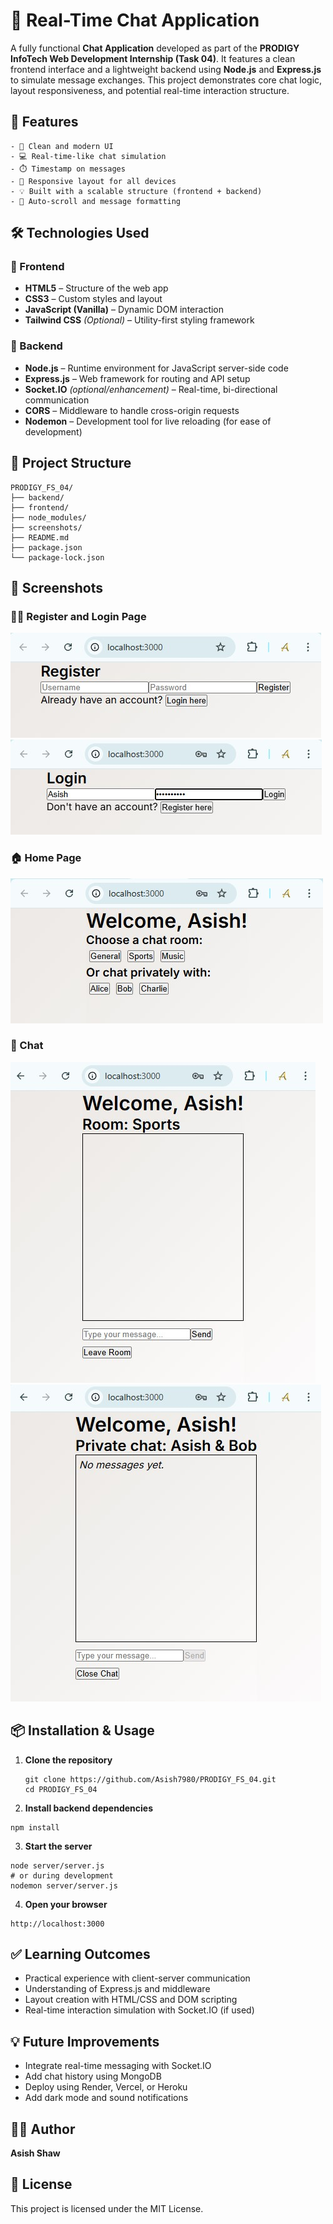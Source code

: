 # 💬 Real-Time Chat Application

A fully functional **Chat Application** developed as part of the **PRODIGY InfoTech Web Development Internship (Task 04)**. It features a clean frontend interface and a lightweight backend using **Node.js** and **Express.js** to simulate message exchanges. This project demonstrates core chat logic, layout responsiveness, and potential real-time interaction structure.



## 🚀 Features
```
- 🎨 Clean and modern UI
- 💻 Real-time-like chat simulation
- ⏱️ Timestamp on messages
- 📱 Responsive layout for all devices
- 💡 Built with a scalable structure (frontend + backend)
- 🔄 Auto-scroll and message formatting
```


## 🛠️ Technologies Used

### 🔧 Frontend
- **HTML5** – Structure of the web app
- **CSS3** – Custom styles and layout
- **JavaScript (Vanilla)** – Dynamic DOM interaction
- **Tailwind CSS** *(Optional)* – Utility-first styling framework

### 🔌 Backend
- **Node.js** – Runtime environment for JavaScript server-side code
- **Express.js** – Web framework for routing and API setup
- **Socket.IO** *(optional/enhancement)* – Real-time, bi-directional communication
- **CORS** – Middleware to handle cross-origin requests
- **Nodemon** – Development tool for live reloading (for ease of development)



## 📁 Project Structure
```
PRODIGY_FS_04/
├── backend/
├── frontend/
├── node_modules/
├── screenshots/
├── README.md
├── package.json
└── package-lock.json

```

## 📸 Screenshots

### 📝🔐 Register and Login Page
![Register Page](./screenshots/register.jpg)![Login Page](./screenshots/login.jpg)

### 🏠 Home Page
![Home Page](./screenshots/home.jpg)

### 💬 Chat
![Room Chat](./screenshots/room.jpg) ![Private Chat](./screenshots/chat.jpg)


## 📦 Installation & Usage

1. **Clone the repository**
   ```
   git clone https://github.com/Asish7980/PRODIGY_FS_04.git
   cd PRODIGY_FS_04
   ```
2. **Install backend dependencies**
```
npm install
```
3. **Start the server**
```
node server/server.js
# or during development
nodemon server/server.js
```
4. **Open your browser**
```
http://localhost:3000
```

## ✅ Learning Outcomes
- Practical experience with client-server communication
- Understanding of Express.js and middleware
- Layout creation with HTML/CSS and DOM scripting
- Real-time interaction simulation with Socket.IO (if used)

## 💡 Future Improvements
- Integrate real-time messaging with Socket.IO
- Add chat history using MongoDB
- Deploy using Render, Vercel, or Heroku
- Add dark mode and sound notifications

## 🙋‍♂️ Author
**Asish Shaw**

## 📃 License
This project is licensed under the MIT License.
